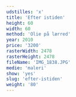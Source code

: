 ```yaml
---
udstilles: 'x'
title: 'Efter istiden'
height: 60
width: 60
method: 'Olie på lærred'
year: 2010
price: '3200'
rasterWidth: 2478
rasterHeight: 2478
fileName: 'IMG_1838.JPG'
medie: 'maleri'
show: 'yes'
slug: 'efter-istiden'
weight: '80'
---
```

